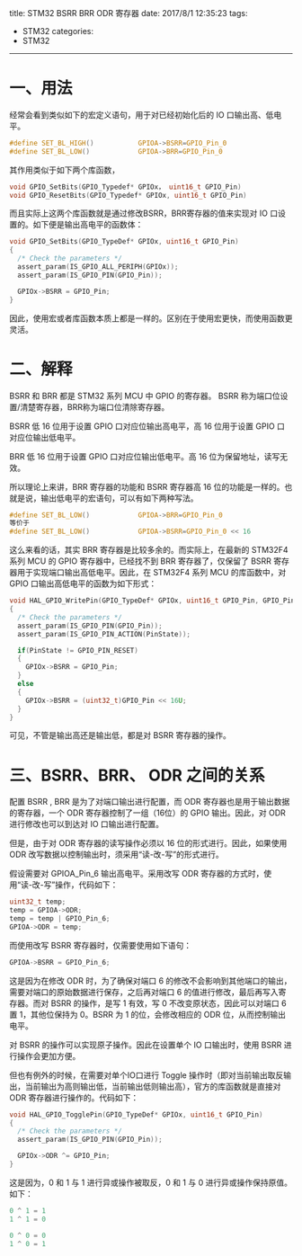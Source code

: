 title: STM32 BSRR BRR ODR 寄存器
date: 2017/8/1 12:35:23
tags:
- STM32
categories:
- STM32
---

# 一、用法

经常会看到类似如下的宏定义语句，用于对已经初始化后的 IO 口输出高、低电平。

```c
#define SET_BL_HIGH()           GPIOA->BSRR=GPIO_Pin_0 
#define SET_BL_LOW()			GPIOA->BRR=GPIO_Pin_0
```

其作用类似于如下两个库函数，

```c
void GPIO_SetBits(GPIO_Typedef* GPIOx， uint16_t GPIO_Pin)
void GPIO_ResetBits(GPIO_Typedef* GPIOx, uint16_t GPIO_Pin)  
```

<!-- more -->

而且实际上这两个库函数就是通过修改BSRR，BRR寄存器的值来实现对 IO 口设置的。如下便是输出高电平的函数体：

```c
void GPIO_SetBits(GPIO_TypeDef* GPIOx, uint16_t GPIO_Pin)
{
  /* Check the parameters */
  assert_param(IS_GPIO_ALL_PERIPH(GPIOx));
  assert_param(IS_GPIO_PIN(GPIO_Pin));

  GPIOx->BSRR = GPIO_Pin;
}
```

 因此，使用宏或者库函数本质上都是一样的。区别在于使用宏更快，而使用函数更灵活。



# 二、解释

BSRR 和 BRR 都是 STM32 系列 MCU 中 GPIO 的寄存器。 BSRR 称为端口位设置/清楚寄存器，BRR称为端口位清除寄存器。

BSRR 低 16 位用于设置 GPIO 口对应位输出高电平，高 16 位用于设置 GPIO 口对应位输出低电平。

BRR 低 16 位用于设置 GPIO 口对应位输出低电平。高 16 位为保留地址，读写无效。

所以理论上来讲，BRR 寄存器的功能和 BSRR 寄存器高 16 位的功能是一样的。也就是说，输出低电平的宏语句，可以有如下两种写法。

```c
#define SET_BL_LOW()			GPIOA->BRR=GPIO_Pin_0
等价于
#define SET_BL_LOW()            GPIOA->BSRR=GPIO_Pin_0 << 16 
```

这么来看的话，其实 BRR 寄存器是比较多余的。而实际上，在最新的 STM32F4 系列 MCU 的 GPIO 寄存器中，已经找不到 BRR 寄存器了，仅保留了 BSRR 寄存器用于实现端口输出高低电平。因此，在 STM32F4 系列 MCU 的库函数中，对 GPIO 口输出高低电平的函数为如下形式：

```c
void HAL_GPIO_WritePin(GPIO_TypeDef* GPIOx, uint16_t GPIO_Pin, GPIO_PinState PinState)
{
  /* Check the parameters */
  assert_param(IS_GPIO_PIN(GPIO_Pin));
  assert_param(IS_GPIO_PIN_ACTION(PinState));

  if(PinState != GPIO_PIN_RESET)
  {
    GPIOx->BSRR = GPIO_Pin;
  }
  else
  {
    GPIOx->BSRR = (uint32_t)GPIO_Pin << 16U;
  }
}
```

可见，不管是输出高还是输出低，都是对 BSRR 寄存器的操作。



# 三、BSRR、BRR、 ODR 之间的关系

配置 BSRR , BRR 是为了对端口输出进行配置，而 ODR 寄存器也是用于输出数据的寄存器，一个 ODR 寄存器控制了一组（16位）的 GPIO 输出。因此，对 ODR 进行修改也可以到达对 IO 口输出进行配置。

但是，由于对 ODR 寄存器的读写操作必须以 16 位的形式进行。因此，如果使用 ODR 改写数据以控制输出时，须采用“读-改-写”的形式进行。

假设需要对 GPIOA_Pin_6 输出高电平。采用改写 ODR 寄存器的方式时，使用“读-改-写”操作，代码如下：

```c
uint32_t temp;
temp = GPIOA->ODR;
temp = temp | GPIO_Pin_6;
GPIOA->ODR = temp;
```

而使用改写 BSRR 寄存器时，仅需要使用如下语句：

```c
GPIOA->BSRR = GPIO_Pin_6;
```

这是因为在修改 ODR 时，为了确保对端口 6 的修改不会影响到其他端口的输出，需要对端口的原始数据进行保存，之后再对端口 6 的值进行修改，最后再写入寄存器。而对 BSRR 的操作，是写 1 有效，写 0 不改变原状态，因此可以对端口 6 置 1，其他位保持为 0。BSRR 为 1 的位，会修改相应的 ODR 位，从而控制输出电平。

对 BSRR 的操作可以实现原子操作。因此在设置单个 IO 口输出时，使用 BSRR 进行操作会更加方便。

但也有例外的时候，在需要对单个IO口进行 Toggle 操作时（即对当前输出取反输出，当前输出为高则输出低，当前输出低则输出高），官方的库函数就是直接对 ODR 寄存器进行操作的。代码如下：

```c
void HAL_GPIO_TogglePin(GPIO_TypeDef* GPIOx, uint16_t GPIO_Pin)
{
  /* Check the parameters */
  assert_param(IS_GPIO_PIN(GPIO_Pin));

  GPIOx->ODR ^= GPIO_Pin;
}
```

这是因为，0 和 1 与 1 进行异或操作被取反，0 和 1 与 0 进行异或操作保持原值。如下：

```c
0 ^ 1 = 1
1 ^ 1 = 0

0 ^ 0 = 0
1 ^ 0 = 1
```

